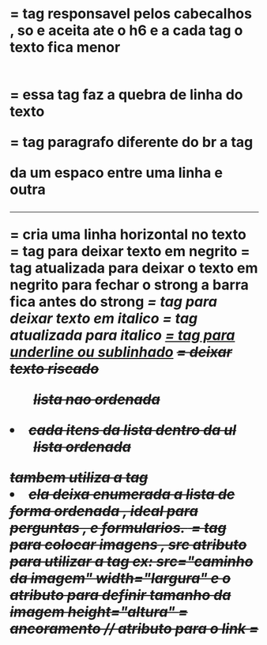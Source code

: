 <h1> = tag responsavel pelos cabecalhos , so e aceita ate o h6 e a cada tag o texto fica menor

<br /> = essa tag faz a quebra de linha do texto
<p> = tag paragrafo diferente do br a tag <p> da um espaco entre uma linha e outra
<hr/> = cria uma linha horizontal no texto 
<b> = tag para deixar texto em negrito
<strong> = tag atualizada para deixar o texto em negrito para fechar o strong a barra fica antes do strong
<i> =  tag para deixar texto em italico
<em> = tag atualizada para italico
<u> = tag para underline ou sublinhado</u>
<strike> = deixar texto riscado
<ul> lista nao ordenada </ul> <li>cada itens da lista dentro da ul
<ol> lista ordenada</ol> tambem utiliza a tag<li> ela deixa enumerada a lista de forma ordenada , ideal para perguntas , e formularios.
<img/> = tag para colocar imagens , src atributo para utilizar a tag ex: src="caminho da imagem" width="largura" e o atributo para definir tamanho da imagem height="altura"
<a> = ancoramento // atributo para o link = <a href="">
